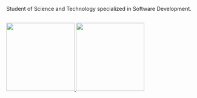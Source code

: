 Student of Science and Technology specialized in Software Development.
  
##

<div>
<a href="https://github.com/henriquexaud">
<img height="180em" src="https://github-readme-stats.vercel.app/api/top-langs/?username=henriquexaud&layout=compact&langs_count=7&theme=dracula"/>
<img height="180em" src="https://github-readme-stats.vercel.app/api?username=henriquexaud&show_icons=true&theme=dracula&include_all_commits=true&count_private=true"/>
</div>
